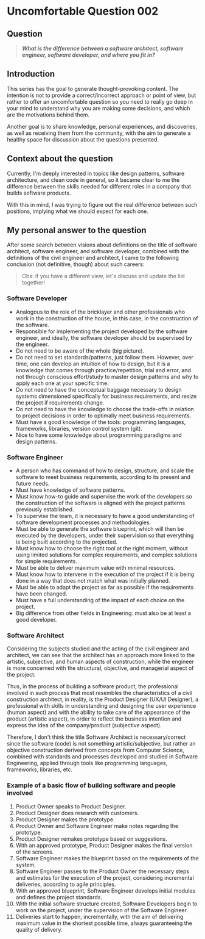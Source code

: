 # Uncomfortable Question 002

## Question

> **_What is the difference between a software architect, software engineer, software developer, and where you fit in?_**

## Introduction

This series has the goal to generate thought-provoking content. The intention is not to provide a correct/incorrect approach or point of view, but rather to offer an uncomfortable question so you need to really go deep in your mind to understand why you are making some decisions, and which are the motivations behind them.

Another goal is to share knowledge, personal experiences, and discoveries, as well as receiving them from the community, with the aim to generate a healthy space for discussion about the questions presented.

## Context about the question

Currently, I'm deeply interested in topics like design patterns, software architecture, and clean code in general, so it became clear to me the difference between the skills needed for different roles in a company that builds software products.

With this in mind, I was trying to figure out the real difference between such positions, implying what we should expect for each one.

## My personal answer to the question

After some search between visions about definitions on the title of software architect, software engineer,
and software developer, combined with the definitions of the civil engineer and architect, I came to the
following conclusion (not definitive, though) about such careers:

> Obs: if you have a different view, let's discuss and update the list together!

### Software Developer

-   Analogous to the role of the bricklayer and other professionals who work in the construction of the house, in this case, in the construction of the software.
-   Responsible for implementing the project developed by the software engineer, and ideally, the software developer should be supervised by the engineer.
-   Do not need to be aware of the whole (big picture).
-   Do not need to set standards/patterns, just follow them. However, over time, one can develop an intuition of how to design, but it is a knowledge that comes through practice/repetition, trial and error, and not through conscious effort/study to master design patterns and why to apply each one at your specific time.
-   Do not need to have the conceptual baggage necessary to design systems dimensioned specifically for business requirements, and resize the project if requirements change.
-   Do not need to have the knowledge to choose the trade-offs in relation to project decisions in order to optimally meet business requirements.
-   Must have a good knowledge of the tools: programming languages, frameworks, libraries, version control system (git).
-   Nice to have some knowledge about programming paradigms and design patterns.

### Software Engineer

-   A person who has command of how to design, structure, and scale the software to meet business requirements, according to its present and future needs.
-   Must have knowledge of software patterns.
-   Must know how-to guide and supervise the work of the developers so the construction of the software is aligned with the project patterns previously established.
-   To supervise the team, it is necessary to have a good understanding of software development processes and methodologies.
-   Must be able to generate the software blueprint, which will then be executed by the developers, under their supervision so that everything is being built according to the projected.
-   Must know how to choose the right tool at the right moment, without using limited solutions for complex requirements, and complex solutions for simple requirements.
-   Must be able to deliver maximum value with minimal resources.
-   Must know how to intervene in the execution of the project if it is being done in a way that does not match what was initially planned.
-   Must be able to adapt the project as far as possible if the requirements have been changed.
-   Must have a full understanding of the impact of each choice on the project.
-   Big difference from other fields in Engineering: must also be at least a good developer.

### Software Architect

Considering the subjects studied and the acting of the civil engineer and architect, we can see that the architect has an approach more linked to the artistic, subjective, and human aspects of construction, while the engineer is more concerned with the structural, objective, and managerial aspect of the project.

Thus, in the process of building a software product, the professional involved in such process that most resembles the characteristics of a civil construction architect, in reality, is the Product Designer (UX/UI Designer), a professional with skills in understanding and designing the user experience (human aspect) and with the ability to take care of the appearance of the product (artistic aspect), in order to reflect the business intention and express the idea of the company/product (subjective aspect).

Therefore, I don't think the title Software Architect is necessary/correct since the software (code) is not something artistic/subjective, but rather an objective construction derived from concepts from Computer Science, combined with standards and processes developed and studied in Software Engineering, applied through tools like programming languages, frameworks, libraries, etc.

### Example of a basic flow of building software and people involved

1. Product Owner speaks to Product Designer.
1. Product Designer does research with customers.
1. Product Designer makes the prototype.
1. Product Owner and Software Engineer make notes regarding the prototype.
1. Product Designer remakes prototype based on suggestions.
1. With an approved prototype, Product Designer makes the final version of the screens.
1. Software Engineer makes the blueprint based on the requirements of the system.
1. Software Engineer passes to the Product Owner the necessary steps and estimates for the execution of the project, considering incremental deliveries, according to agile principles.
1. With an approved blueprint, Software Engineer develops initial modules and defines the project standards.
1. With the initial software structure created, Software Developers begin to work on the project, under the supervision of the Software Engineer.
1. Deliveries start to happen, incrementally, with the aim of delivering maximum value in the shortest possible time, always guaranteeing the quality of delivery.
